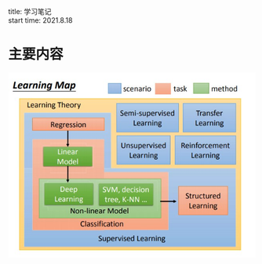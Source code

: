 title: 学习笔记   
start time: 2021.8.18

# 主要内容
![](https://github.com/adagio-summer-wind/machine_learning/blob/main/%E6%9D%8E%E5%AE%8F%E6%AF%85%E6%9C%BA%E5%99%A8%E5%AD%A6%E4%B9%A0%E2%80%94%E2%80%942017/pictures/learning%20map.jpg)
